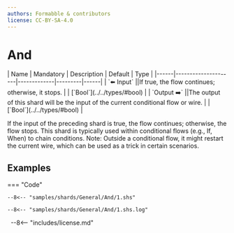 ```yaml
---
authors: Formabble & contributors
license: CC-BY-SA-4.0
---
```



# And

<div class="sh-parameters" markdown="1">
| Name | Mandatory | Description | Default | Type |
|------|---------------------|-------------|---------|------|
| `⬅️ Input` ||If true, the flow continues; otherwise, it stops. | | [`Bool`](../../types/#bool) |
| `Output ➡️` ||The output of this shard will be the input of the current conditional flow or wire. | | [`Bool`](../../types/#bool) |

</div>

If the input of the preceding shard is true, the flow continues; otherwise, the flow stops. This shard is typically used within conditional flows (e.g., If, When) to chain conditions. Note: Outside a conditional flow, it might restart the current wire, which can be used as a trick in certain scenarios.

## Examples

=== "Code"

  ```x86asm linenums="1"
  --8<-- "samples/shards/General/And/1.shs"
  ```

  ```
  --8<-- "samples/shards/General/And/1.shs.log"
  ```
&nbsp;
--8<-- "includes/license.md"

